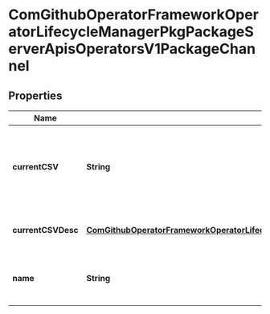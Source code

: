 
# ComGithubOperatorFrameworkOperatorLifecycleManagerPkgPackageServerApisOperatorsV1PackageChannel

## Properties
Name | Type | Description | Notes
------------ | ------------- | ------------- | -------------
**currentCSV** | **String** | CurrentCSV defines a reference to the CSV holding the version of this package currently for the channel. | 
**currentCSVDesc** | [**ComGithubOperatorFrameworkOperatorLifecycleManagerPkgPackageServerApisOperatorsV1CSVDescription**](ComGithubOperatorFrameworkOperatorLifecycleManagerPkgPackageServerApisOperatorsV1CSVDescription.md) | CurrentCSVSpec holds the spec of the current CSV |  [optional]
**name** | **String** | Name is the name of the channel, e.g. &#x60;alpha&#x60; or &#x60;stable&#x60; | 



